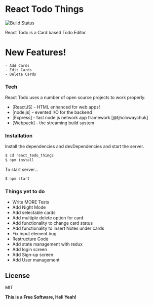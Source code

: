 # React Todo Things

[![Build Status]()]()

React Todo is a Card based Todo Editor.

# New Features!

    - Add Cards
    - Edit Cards
    - Delete Cards

### Tech

React Todo uses a number of open source projects to work properly:

* [ReactJS] - HTML enhanced for web apps!
* [node.js] - evented I/O for the backend
* [Express] - fast node.js network app framework [@tjholowaychuk]
* [Webpack] - the streaming build system

### Installation

Install the dependencies and devDependencies and start the server.

```sh
$ cd react_todo_things
$ npm install 
```

To start server...

```sh
$ npm start
```


### Things yet to do

 - Write MORE Tests
 - Add Night Mode
 - Add selectable cards
 - Add multiple delete option for card
 - Add functionality to change card status
 - Add functionality to insert Notes under cards
 - Fix input element bug
 - Restructure Code
 - Add state management with redux
 - Add login screen
 - Add Sign-up screen
 - Add User management

License
----

MIT

**This is a Free Software, Hell Yeah!**
